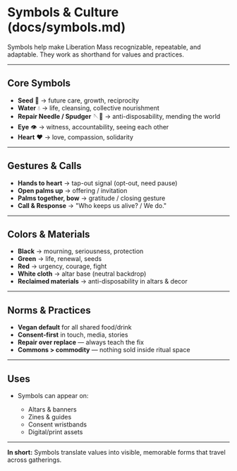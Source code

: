 # Symbols & Culture (docs/symbols.md)

Symbols help make Liberation Mass recognizable, repeatable, and adaptable. They work as shorthand for values and practices.

---

## Core Symbols

* **Seed** 🌱 → future care, growth, reciprocity
* **Water** 💧 → life, cleansing, collective nourishment
* **Repair Needle / Spudger** 🪡🔧 → anti-disposability, mending the world
* **Eye** 👁️ → witness, accountability, seeing each other
* **Heart** ❤️ → love, compassion, solidarity

---

## Gestures & Calls

* **Hands to heart** → tap-out signal (opt-out, need pause)
* **Open palms up** → offering / invitation
* **Palms together, bow** → gratitude / closing gesture
* **Call & Response** → "Who keeps us alive? / We do."

---

## Colors & Materials

* **Black** → mourning, seriousness, protection
* **Green** → life, renewal, seeds
* **Red** → urgency, courage, fight
* **White cloth** → altar base (neutral backdrop)
* **Reclaimed materials** → anti-disposability in altars & decor

---

## Norms & Practices

* **Vegan default** for all shared food/drink
* **Consent-first** in touch, media, stories
* **Repair over replace** — always teach the fix
* **Commons > commodity** — nothing sold inside ritual space

---

## Uses

* Symbols can appear on:

  * Altars & banners
  * Zines & guides
  * Consent wristbands
  * Digital/print assets

---

**In short:** Symbols translate values into visible, memorable forms that travel across gatherings.
